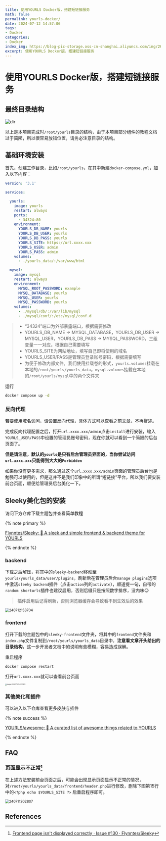 ```yaml
---
title: 使用YOURLS Docker版，搭建短链接服务
math: false
permalink: yourls-docker/
date: 2024-07-12 14:57:06
tags:
- Docker
categories:
- Docker
index_img: https://blog-pic-storage.oss-cn-shanghai.aliyuncs.com/img/202407121459709.png
excerpt: 使用YOURLS Docker版，搭建短链接服务
---
```


# 使用YOURLS Docker版，搭建短链接服务

## 最终目录结构

![dir](https://blog-pic-storage.oss-cn-shanghai.aliyuncs.com/img/202407121518422.png)

以上是本项目完成时`/root/yourls`目录的结构，由于本项目部分组件的教程文档过于简陋，所以很容易放错位置，请务必注意目录的结构。

## 基础环境安装

首先，创建工作目录，比如`/root/yourls`，在其中新建`docker-compose.yml`，加入以下内容：

```yaml
version: '3.1'

services:

  yourls:
    image: yourls
    restart: always
    ports:
      - 34324:80
    environment:
      YOURLS_DB_NAME: yourls
      YOURLS_DB_USER: yourls
      YOURLS_DB_PASS: yourls
      YOURLS_SITE: https://url.xxxx.xxx
      YOURLS_USER: admin
      YOURLS_PASS: admin
    volumes:
      - ./yourls_data/:/var/www/html

  mysql:
    image: mysql
    restart: always
    environment:
      MYSQL_ROOT_PASSWORD: example
      MYSQL_DATABASE: yourls
      MYSQL_USER: yourls
      MYSQL_PASSWORD: yourls
    volumes:
      - ./mysql/db/:/var/lib/mysql
      - ./mysql/conf/:/etc/mysql/conf.d
```

> - “34324”端口为外部暴露端口，根据需要修改
> - YOURLS_DB_NAME -> MYSQL_DATABASE，YOURLS_DB_USER -> MYSQL_USER，YOURLS_DB_PASS -> MYSQL_PASSWORD，三组变量一一对应，根据自己需要填写
> - YOURLS_SITE为网站地址，填写自己即将使用的域名
> - YOURLS_USER/PASS是管理员登录账号密码，根据需要填写
> - 为便于修改内部文件，我们使用挂载卷的形式，`yourls.volumes`挂载在本地的`/root/yourls/yourls_data`，`mysql.volumes`挂载在本地的`/root/yourls/mysql`中的两个文件夹

运行

```bash
docker compose up -d
```

### 反向代理

若要使用域名访问，请设置反向代理，具体方式可以查看之前文章，不再赘述。

完成反向代理配置之后，打开`url.xxxx.xxx/admin`点击`install`进行安装，输入`YOURLS_USER/PASS`中设置的管理员账号密码，现在你就可以看到一个简陋的后台页面了。

**但是请注意，默认的`yourls`是只有后台管理员界面的，当你尝试访问`url.xxxx.xxx`只能得到大大的`Forbidden`**

如果你没有更多需求，那么通过这个`url.xxxx.xxx/admin`页面的管理员后台也是勉强可以使用的，但是这并不是我们印象中的所谓“短链接"平台，所以我们要安装前台页面，顺便给管理员后台美化一下。

## Sleeky美化包的安装

访问下方仓库下载主题包并查看简单教程

{% note primary %}

[Flynntes/Sleeky: 🎨 A sleek and simple frontend & backend theme for YOURLS](https://github.com/Flynntes/Sleeky)

{% endnote %}

### backend

下载之后解压，将其中的`sleeky-backend`移动至`yourls/yourls_data/user/plugins`，刷新后在管理员后台`manage plugins`选项中激活`sleeky backend`插件（点击`action`列的`activate`），顺道提一句，自带的`random shorturls`插件也建议启用，否则后缀只是按照数字排序，没内味😉

> 插件启用后记得刷新，否则浏览器缓存会导致看不到生效后的效果

<img src="https://blog-pic-storage.oss-cn-shanghai.aliyuncs.com/img/202407121538705.png" alt="240712153704" style="zoom:80%;" />

### frontend

打开下载的主题包中的`sleeky-frontend`文件夹，将其中的`frontend`文件夹和`index.php`文件复制到`/root/yourls/yourls_data`目录中，**注意看文章开头给出的目录结构**，这一步开发者文档中的说明有些模糊，容易造成误解。

重启程序

```bash
docker compose restart
```

打开`url.xxxx.xxx`就可以查看前台页面

<img src="https://blog-pic-storage.oss-cn-shanghai.aliyuncs.com/img/202407121547596.png" alt="image-20240712154707361" style="zoom: 33%;" />

### 其他美化和插件

可以进入以下仓库查看更多皮肤与插件

{% note success %}

[YOURLS/awesome: 🎉 A curated list of awesome things related to YOURLS](https://github.com/YOURLS/awesome)

{% endnote %}

## FAQ

### 页面显示不正常[^1]

在上述方法安装前台页面之后，可能会出现显示页面显示不正常的情况，对`/root/yourls/yourls_data/frontend/header.php`进行修改，删除下图第15行中的`<?php echo $YOURLS_SITE ?>` 后重启程序即可。

<img src="https://blog-pic-storage.oss-cn-shanghai.aliyuncs.com/img/202407121548066.png" alt="240711202807" style="zoom:80%;" />

## References

[^1]:[Frontend page isn't displayed correctly · Issue #130 · Flynntes/Sleeky](https://github.com/Flynntes/Sleeky/issues/130#issuecomment-1824605122)
[^2]:[YOURLS/awesome: 🎉 A curated list of awesome things related to YOURLS](https://github.com/YOURLS/awesome)
[^3]:[YOURLS/YOURLS: 🔗 The de facto standard self hosted URL shortener in PHP](https://github.com/YOURLS/YOURLS)
[^4]:[【好玩儿的Docker项目】10分钟搭建一个自己的短链接服务](https://blog.laoda.de/archives/docker-compose-install-yourls)
[^5]:[yourls - Official Image | Docker Hub](https://hub.docker.com/_/yourls?tab=description)
